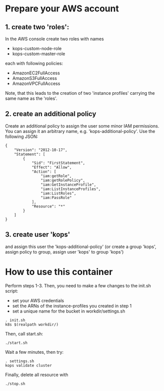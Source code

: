 # Prepare your AWS account

## 1. create two 'roles':
In the AWS console create two roles with names
- kops-custom-node-role
- kops-custom-master-role

each with following policies:
- AmazonEC2FullAccess
- AmazonS3FullAccess
- AmazonVPCFullAccess

Note, that this leads to the creation of two 'instance profiles' carrying the same name as the 'roles'.

## 2. create an additional policy
Create an additional policy to assign the user some minor IAM permissions.
You can assign it an arbitrary name, e.g. 'kops-additional-policy'. Use the following JSON:
~~~
{
    "Version": "2012-10-17",
    "Statement": [
        {
            "Sid": "FirstStatement",
            "Effect": "Allow",
            "Action": [
                "iam:getRole",
                "iam:getRolePolicy",
                "iam:GetInstanceProfile",
                "iam:ListInstanceProfiles",
                "iam:ListRoles",
                "iam:PassRole"
            ],
            "Resource": "*"
        }
    ]
}
~~~

## 3. create user 'kops' 
and assign this user the 'kops-additional-policy'
(or create a group 'kops', assign policy to group, assign user 'kops' to group 'kops')

# How to use this container
Perform steps 1-3. Then, you need to make a few changes to the init.sh script:
- set your AWS credentials
- set the ARNs of the instance-profiles you created in step 1
- set a unique name for the bucket in workdir/settings.sh
~~~
. init.sh
k8s $(realpath workdir/)
~~~

Then, call start.sh:
~~~
./start.sh
~~~

Wait a few minutes, then try:
~~~
. settings.sh
kops validate cluster
~~~

Finally, delete all resource with
~~~
./stop.sh
~~~
